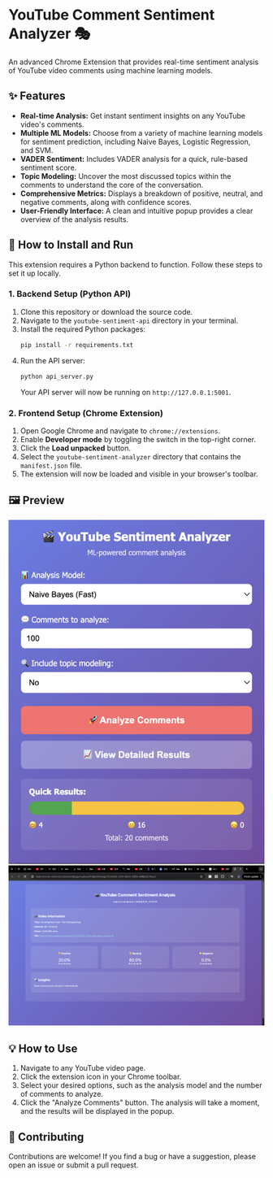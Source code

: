 # YouTube Comment Sentiment Analyzer 🎭

An advanced Chrome Extension that provides real-time sentiment analysis of YouTube video comments using machine learning models.

## ✨ Features

- **Real-time Analysis:** Get instant sentiment insights on any YouTube video's comments.
- **Multiple ML Models:** Choose from a variety of machine learning models for sentiment prediction, including Naive Bayes, Logistic Regression, and SVM.
- **VADER Sentiment:** Includes VADER analysis for a quick, rule-based sentiment score.
- **Topic Modeling:** Uncover the most discussed topics within the comments to understand the core of the conversation.
- **Comprehensive Metrics:** Displays a breakdown of positive, neutral, and negative comments, along with confidence scores.
- **User-Friendly Interface:** A clean and intuitive popup provides a clear overview of the analysis results.

## 🚀 How to Install and Run

This extension requires a Python backend to function. Follow these steps to set it up locally.

### 1. Backend Setup (Python API)

1.  Clone this repository or download the source code.
2.  Navigate to the `youtube-sentiment-api` directory in your terminal.
3.  Install the required Python packages:
    ```bash
    pip install -r requirements.txt
    ```
4.  Run the API server:
    ```bash
    python api_server.py
    ```
    Your API server will now be running on `http://127.0.0.1:5001`.

### 2. Frontend Setup (Chrome Extension)

1.  Open Google Chrome and navigate to `chrome://extensions`.
2.  Enable **Developer mode** by toggling the switch in the top-right corner.
3.  Click the **Load unpacked** button.
4.  Select the `youtube-sentiment-analyzer` directory that contains the `manifest.json` file.
5.  The extension will now be loaded and visible in your browser's toolbar.

## 🖼️ Preview

![Preview of the YouTube Comment Sentiment Analyzer](images/sentiment_1.png)
![Preview of the YouTube Comment Sentiment Analyzer](images/sentiment_2.png)


## 💡 How to Use

1.  Navigate to any YouTube video page.
2.  Click the extension icon in your Chrome toolbar.
3.  Select your desired options, such as the analysis model and the number of comments to analyze.
4.  Click the "Analyze Comments" button. The analysis will take a moment, and the results will be displayed in the popup.

## 🤝 Contributing

Contributions are welcome! If you find a bug or have a suggestion, please open an issue or submit a pull request.
